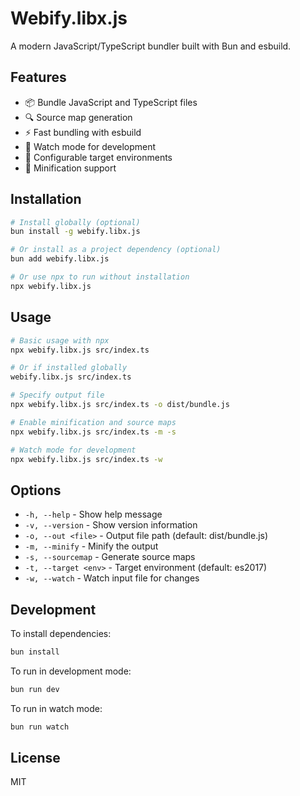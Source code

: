 # Webify.libx.js

A modern JavaScript/TypeScript bundler built with Bun and esbuild.

## Features

- 📦 Bundle JavaScript and TypeScript files
- 🔍 Source map generation
- ⚡ Fast bundling with esbuild
- 👀 Watch mode for development
- 🎯 Configurable target environments
- 📝 Minification support

## Installation

```bash
# Install globally (optional)
bun install -g webify.libx.js

# Or install as a project dependency (optional)
bun add webify.libx.js

# Or use npx to run without installation
npx webify.libx.js
```

## Usage

```bash
# Basic usage with npx
npx webify.libx.js src/index.ts

# Or if installed globally
webify.libx.js src/index.ts

# Specify output file
npx webify.libx.js src/index.ts -o dist/bundle.js

# Enable minification and source maps
npx webify.libx.js src/index.ts -m -s

# Watch mode for development
npx webify.libx.js src/index.ts -w
```

## Options

- `-h, --help` - Show help message
- `-v, --version` - Show version information
- `-o, --out <file>` - Output file path (default: dist/bundle.js)
- `-m, --minify` - Minify the output
- `-s, --sourcemap` - Generate source maps
- `-t, --target <env>` - Target environment (default: es2017)
- `-w, --watch` - Watch input file for changes

## Development

To install dependencies:

```bash
bun install
```

To run in development mode:

```bash
bun run dev
```

To run in watch mode:

```bash
bun run watch
```

## License

MIT
